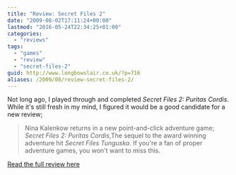 ```yaml
---
title: "Review: Secret Files 2"
date: "2009-08-02T17:11:24+00:00"
lastmod: "2016-05-24T22:34:25+01:00"
categories: 
  - "reviews"
tags: 
  - "games"
  - "review"
  - "secret-files-2"
guid: http://www.longbowslair.co.uk/?p=716
aliases: /2009/08/review-secret-files-2/
---
```


Not long ago, I played through and completed _Secret Files 2: Puritas Cordis_. While it's still fresh in my mind, I figured it would be a good candidate for a new review;

> Nina Kalenkow returns in a new point-and-click adventure game; _Secret Files 2: Puritas Cordis_,The sequel to the award winning adventure hit _Secret Files Tunguska_. If you're a fan of proper adventure games, you won't want to miss this.

[Read the full review here](/reviews/secret-files-2-puritas-cordis/)
